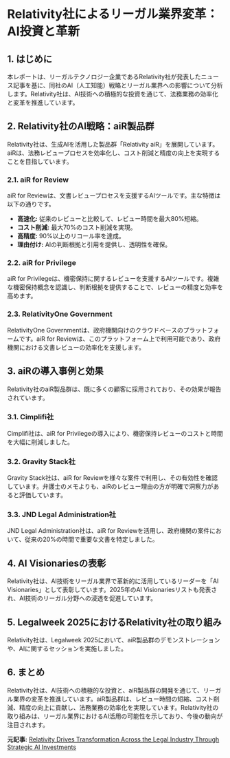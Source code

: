# Relativity社によるリーガル業界変革：AI投資と革新

## 1. はじめに

本レポートは、リーガルテクノロジー企業であるRelativity社が発表したニュース記事を基に、同社のAI（人工知能）戦略とリーガル業界への影響について分析します。Relativity社は、AI技術への積極的な投資を通じて、法務業務の効率化と変革を推進しています。

## 2. Relativity社のAI戦略：aiR製品群

Relativity社は、生成AIを活用した製品群「Relativity aiR」を展開しています。aiRは、法務レビュープロセスを効率化し、コスト削減と精度の向上を実現することを目指しています。

### 2.1. aiR for Review

aiR for Reviewは、文書レビュープロセスを支援するAIツールです。主な特徴は以下の通りです。

* **高速化:** 従来のレビューと比較して、レビュー時間を最大80%短縮。
* **コスト削減:** 最大70%のコスト削減を実現。
* **高精度:** 90%以上のリコール率を達成。
* **理由付け:** AIの判断根拠と引用を提供し、透明性を確保。

### 2.2. aiR for Privilege

aiR for Privilegeは、機密保持に関するレビューを支援するAIツールです。複雑な機密保持概念を認識し、判断根拠を提供することで、レビューの精度と効率を高めます。

### 2.3. RelativityOne Government

RelativityOne Governmentは、政府機関向けのクラウドベースのプラットフォームです。aiR for Reviewは、このプラットフォーム上で利用可能であり、政府機関における文書レビューの効率化を支援します。

## 3. aiRの導入事例と効果

Relativity社のaiR製品群は、既に多くの顧客に採用されており、その効果が報告されています。

### 3.1. Cimplifi社

Cimplifi社は、aiR for Privilegeの導入により、機密保持レビューのコストと時間を大幅に削減しました。

### 3.2. Gravity Stack社

Gravity Stack社は、aiR for Reviewを様々な案件で利用し、その有効性を確認しています。弁護士のメモよりも、aiRのレビュー理由の方が明確で洞察力があると評価しています。

### 3.3. JND Legal Administration社

JND Legal Administration社は、aiR for Reviewを活用し、政府機関の案件において、従来の20%の時間で重要な文書を特定しました。

## 4. AI Visionariesの表彰

Relativity社は、AI技術をリーガル業界で革新的に活用しているリーダーを「AI Visionaries」として表彰しています。2025年のAI Visionariesリストも発表され、AI技術のリーガル分野への浸透を促進しています。

## 5. Legalweek 2025におけるRelativity社の取り組み

Relativity社は、Legalweek 2025において、aiR製品群のデモンストレーションや、AIに関するセッションを実施しました。

## 6. まとめ

Relativity社は、AI技術への積極的な投資と、aiR製品群の開発を通じて、リーガル業界の変革を推進しています。aiR製品群は、レビュー時間の短縮、コスト削減、精度の向上に貢献し、法務業務の効率化を実現しています。Relativity社の取り組みは、リーガル業界におけるAI活用の可能性を示しており、今後の動向が注目されます。



**元記事:** [Relativity Drives Transformation Across the Legal Industry Through Strategic AI Investments](https://www.prnewswire.com/in/news-releases/relativity-drives-transformation-across-the-legal-industry-through-strategic-ai-investments-302408670.html)